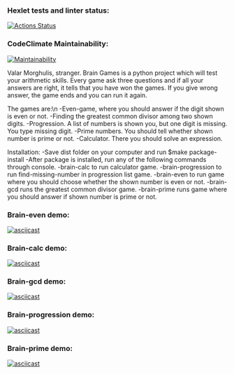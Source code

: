 ### Hexlet tests and linter status:
[![Actions Status](https://github.com/OliverCrimson/python-project-lvl1/workflows/hexlet-check/badge.svg)](https://github.com/OliverCrimson/python-project-lvl1/actions)

### CodeClimate Maintainability:
[![Maintainability](https://api.codeclimate.com/v1/badges/a99a88d28ad37a79dbf6/maintainability)](https://codeclimate.com/github/codeclimate/codeclimate/maintainability)

Valar Morghulis, stranger.
Brain Games is a python project which will test your arithmetic skills.
Every game ask three questions and if all your answers are right, it tells that you have won the games.
If you give wrong answer, the game ends and you can run it again.


The games are:\n
-Even-game, where you should answer if the digit shown is even or not.
-Finding the greatest common divisor among two shown digits.
-Progression. A list of numbers is shown you, but one digit is missing. You type missing digit.
-Prime numbers. You should tell whether shown number is prime or not.
-Calculator. There you should solve an expression.
	

Installation:
-Save dist folder on your computer and run $make package-install
-After package is installed, run any of the following commands through console.
-brain-calc to run calculator game.
-brain-progression to run find-missing-number in progression list game.
-brain-even to run game where you should choose whether the shown number is even or not.
-brain-gcd runs the greatest common divisor game.
-brain-prime runs game where you should answer if shown number is prime or not.

### Brain-even demo:
[![asciicast](https://asciinema.org/a/014Tr6bAwffjtYYT8wDHTksoD.svg)](https://asciinema.org/a/014Tr6bAwffjtYYT8wDHTksoD)

### Brain-calc demo:
[![asciicast](https://asciinema.org/a/vvmuXwYkB2JqkIGM5JYWjJwj1.svg)](https://asciinema.org/a/vvmuXwYkB2JqkIGM5JYWjJwj1)

### Brain-gcd demo:
[![asciicast](https://asciinema.org/a/CdTzOf6FXLdI6mlKIoJDyaH6o.svg)](https://asciinema.org/a/CdTzOf6FXLdI6mlKIoJDyaH6o)

### Brain-progression demo:
[![asciicast](https://asciinema.org/a/3ClPg0H23UIfSH4mHbFhotySi.svg)](https://asciinema.org/a/3ClPg0H23UIfSH4mHbFhotySi)

### Brain-prime demo:
[![asciicast](https://asciinema.org/a/EISePc5OITyqQdxuUUsahcjfQ.svg)](https://asciinema.org/a/EISePc5OITyqQdxuUUsahcjfQ)